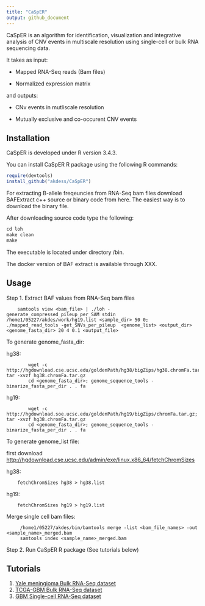 ```yaml
---
title: "CaSpER"
output: github_document
---
```


CaSpER is an algorithm for identification, visualization and integrative analysis of CNV events in multiscale resolution using single-cell or bulk RNA sequencing data.

It takes as input:

- Mapped RNA-Seq reads (Bam files)

- Normalized expression matrix

and outputs: 

- CNv events in mutliscale resolution

- Mutually exclusive and co-occurent CNV events


Installation
----------

CaSpER is developed under R version 3.4.3.  

You can install CaSpER R package using the following R commands:

``` r
require(devtools)
install_github("akdess/CaSpER")

```

For extracting B-allele freqeuncies from RNA-Seq bam files download BAFExtract c++ source or binary code from here. The easiest way is to download the binary file.


After downloading  source code type the following: 
``` r
cd loh
make clean
make

```
The executable is located under directory /bin. 

The  docker version of BAF extract is available through XXX. 
 

Usage
----------


Step 1. Extract BAF values from RNA-Seq bam files
	
```{bash}
	samtools view <bam_file> | ./loh -generate_compressed_pileup_per_SAM stdin /home1/05227/akdes/work/hg19.list <sample_dir> 50 0; ./mapped_read_tools -get_SNVs_per_pileup  <genome_list> <output_dir> <genome_fasta_dir> 20 4 0.1 <output_file>
```

To generate genome_fasta_dir: 
	
hg38: 
```{bash}
		wget -c http://hgdownload.cse.ucsc.edu/goldenPath/hg38/bigZips/hg38.chromFa.tar.gz; tar -xvzf hg38.chromFa.tar.gz
		cd <genome_fasta_dir>; genome_sequence_tools -binarize_fasta_per_dir . . fa
```
hg19: 
```{bash}
		wget -c http://hgdownload.soe.ucsc.edu/goldenPath/hg19/bigZips/chromFa.tar.gz; tar -xvzf hg38.chromFa.tar.gz
		cd <genome_fasta_dir>; genome_sequence_tools -binarize_fasta_per_dir . . fa
```
	
To generate genome_list file: 

first download http://hgdownload.cse.ucsc.edu/admin/exe/linux.x86_64/fetchChromSizes

hg38:
```{bash}
	fetchChromSizes hg38 > hg38.list
```
	
hg19: 
```{bash}
	fetchChromSizes hg19 > hg19.list
```

Merge single cell bam files:
```{bash} 
	 /home1/05227/akdes/bin/bamtools merge -list <bam_file_names> -out <sample_name>_merged.bam 
	 samtools index <sample_name>_merged.bam
```

Step 2. Run CaSpER R package (See tutorials below)


Tutorials
----------

1. [Yale meningioma Bulk RNA-Seq dataset](Meningioma.md)
2. [TCGA-GBM Bulk RNA-Seq dataset](TCGA_GBM.md)
3. [GBM Single-cell RNA-Seq dataset](sCell_GBM.md)